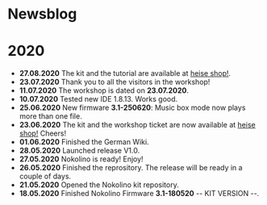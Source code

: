 # Newsblog

# 2020  
  
* **27.08.2020** The kit and the tutorial are available at [heise shop!](https://shop.heise.de/katalog/nokolino-paket-bausatz-video-tutorial).  
* **23.07.2020** Thank you to all the visitors in the workshop!  
* **11.07.2020** The workshop is dated on **23.07.2020**.  
* **10.07.2020** Tested new IDE 1.8.13. Works good.  
* **25.06.2020** New firmware **3.1-250620**: Music box mode now plays more than one file.   
* **23.06.2020** The kit and the workshop ticket are now available at [heise shop!](https://shop.heise.de/katalog/nokolino-bauset) Cheers!  
* **01.06.2020** Finished the German Wiki.  
* **28.05.2020** Launched release V1.0.  
* **27.05.2020** Nokolino is ready! Enjoy!  
* **26.05.2020** Finished the reprository. The release will be ready in a couple of days.  
* **21.05.2020** Opened the Nokolino kit repository.
* **18.05.2020** Finished Nokolino Firmware **3.1-180520** -- KIT VERSION --.     
